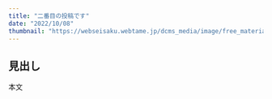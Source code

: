 ```yaml
---
title: "二番目の投稿です"
date: "2022/10/08"
thumbnail: "https://webseisaku.webtame.jp/dcms_media/image/free_material_site_collection_cover_thum.jpg"
---
```


## 見出し

本文
